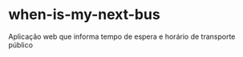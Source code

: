 when-is-my-next-bus
===================

Aplicação web que informa tempo de espera e horário de transporte público